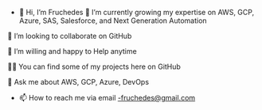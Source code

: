 - 👋 Hi, I’m Fruchedes
🌱 I’m currently growing my expertise on AWS, GCP, Azure, SAS, Salesforce, and Next Generation Automation

👯 I’m looking to collaborate on GitHub

🤝 I’m willing and happy to Help anytime

👨‍💻 You can find some of my projects here on GitHub

💬 Ask me about AWS, GCP, Azure, DevOps
- 📫 How to reach me via email -fruchedes@gmail.com


